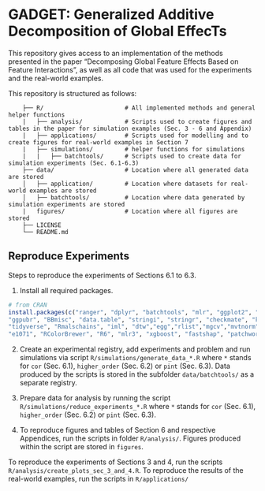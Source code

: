 # GADGET: Generalized Additive Decomposition of Global EffecTs

This repository gives access to an implementation of the methods
presented in the paper “Decomposing Global Feature Effects Based on Feature Interactions”, 
as well as all code that was used for the
experiments and the real-world examples.

This repository is structured as follows:

``` 
    ├── R/                       # All implemented methods and general helper functions  
    |   ├── analysis/            # Scripts used to create figures and tables in the paper for simulation examples (Sec. 3 - 6 and Appendix)
    |   ├── applications/        # Scripts used for modelling and to create figures for real-world examples in Section 7
    |   ├── simulations/         # helper functions for simulations
    |   |   ├── batchtools/      # Scripts used to create data for simulation experiments (Sec. 6.1-6.3)
    ├── data/                    # Location where all generated data are stored
    │   ├── application/         # Location where datasets for real-world examples are stored
    │   ├── batchtools/          # Location where data generated by simulation experiments are stored
    |   figures/                 # Location where all figures are stored
    ├── LICENSE
    └── README.md               
```



## Reproduce Experiments

Steps to reproduce the experiments of Sections 6.1 to 6.3.

1.  Install all required packages.

<!-- end list -->

``` r
# from CRAN
install.packages(c("ranger", "dplyr", "batchtools", "mlr", "ggplot2", "tidyr", "reshape2",
"ggpubr", "BBmisc", "data.table", "stringi", "stringr", "checkmate", "kernlab", "xtable", "devtools",
"tidyverse", "Rmalschains", "iml", "dtw","egg","rlist","mgcv","mvtnorm", "vip", "data.table",
"e1071", "RColorBrewer", "R6", "mlr3", "xgboost", "fastshap", "patchwork", "nnet"))

```

2.  Create an experimental registry, add experiments and problem and run simulations via
    script `R/simulations/generate_data_*.R` where `*` stands for `cor` (Sec. 6.1), `higher_order` (Sec. 6.2) or `pint` (Sec. 6.3). Data produced by the scripts is stored in 
    the subfolder `data/batchtools/` as a separate registry.
    
3.  Prepare data for analysis by running the script `R/simulations/reduce_experiments_*.R` where `*` stands for `cor` (Sec. 6.1), `higher_order` (Sec. 6.2) or `pint` (Sec. 6.3).

4.  To reproduce figures and tables of Section 6 and respective Appendices, run the scripts in folder `R/analysis/`. Figures produced within the script are stored in `figures`.


To reproduce the experiments of Sections 3 and 4, run the scripts `R/analysis/create_plots_sec_3_and_4.R`. To reproduce the results of the real-world examples, run the scripts in `R/applications/` 
